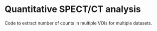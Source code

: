 # Quantitative SPECT/CT analysis

Code to extract number of counts in multiple VOIs for multiple datasets.




